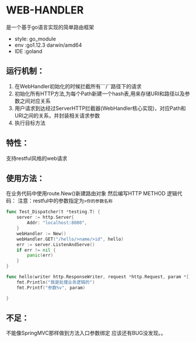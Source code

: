 # WEB-HANDLER
是一个基于go语言实现的简单路由框架
- style: go_module
- env :go1.12.3 darwin/amd64
- IDE :goland

## 运行机制：
1. 在WebHandler初始化的时候拦截所有```/``路径下的请求
2. 初始化所有HTTP方法,为每个Path新建一个hash表,用来存储URI和路径以及参数之间对应关系
3. 用户请求到达经过ServerHTTP拦截器(WebHandler核心实现)，对应Path和URI之间的关系，并封装相关请求参数
4. 执行目标方法
## 特性：
支持restful风格的web请求

## 使用方法：
在业务代码中使用route.New()新建路由对象
然后编写HTTP METHOD 逻辑代码：
注意：restful中的参数指定为```>你的参数名称```
```go
func Test_Dispatcher(t *testing.T) {
	server := http.Server{
		Addr: "localhost:8080",
	}
	webHandler := New()
	webHandler.GET("/hello/>name/>id", hello)
	err := server.ListenAndServe()
	if err != nil {
		panic(err)
	}
}

func hello(writer http.ResponseWriter, request *http.Request, param *[]Param) {
	fmt.Println("我是处理业务逻辑的")
	fmt.Printf("参数%v", param)

}
```

## 不足：
不能像SpringMVC那样做到方法入口参数绑定
应该还有BUG没发现。。

